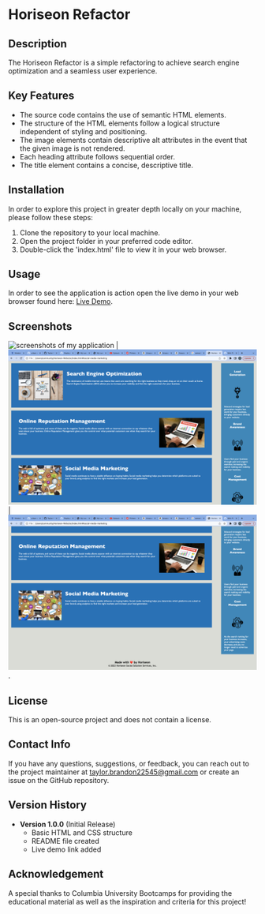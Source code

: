 # Horiseon Refactor

## Description
The Horiseon Refactor is a simple refactoring to achieve search engine optimization and a seamless user experience.

## Key Features
- The source code contains the use of semantic HTML elements.
- The structure of the HTML elements follow a logical structure independent of styling and positioning.
- The image elements contain descriptive alt attributes in the event that the given image is not rendered.
- Each heading attribute follows sequential order.
- The title element contains a concise, descriptive title.

## Installation
In order to explore this project in greater depth locally on your machine, please follow these steps:
1. Clone the repository to your local machine.
2. Open the project folder in your preferred code editor.
3. Double-click the 'index.html' file to view it in your web browser.

## Usage
In order to see the application is action open the live demo in your web browser found here: [Live Demo](https://taylor-brandon.github.io/Horiseon-Refactor/).

## Screenshots
![screenshots of my application](https://github.com/Taylor-Brandon/Horiseon-Refactor/blob/main/First-Horiseon.png) |
![Screenshot 2](https://github.com/Taylor-Brandon/Horiseon-Refactor/blob/main/Second-Horiseon.png) |
![Screenshot 2](https://github.com/Taylor-Brandon/Horiseon-Refactor/blob/main/Third-Horiseon.png).

## License
This is an open-source project and does not contain a license.

## Contact Info
If you have any questions, suggestions, or feedback, you can reach out to the project maintainer at [taylor.brandon22545@gmail.com](mailto:taylor.brandon22545@gmail.com) or create an issue on the GitHub repository.


## Version History
- **Version 1.0.0** (Initial Release)
  - Basic HTML and CSS structure
  - README file created
  - Live demo link added

## Acknowledgement
A special thanks to Columbia University Bootcamps for providing the educational material as well as the inspiration and criteria for this project!





